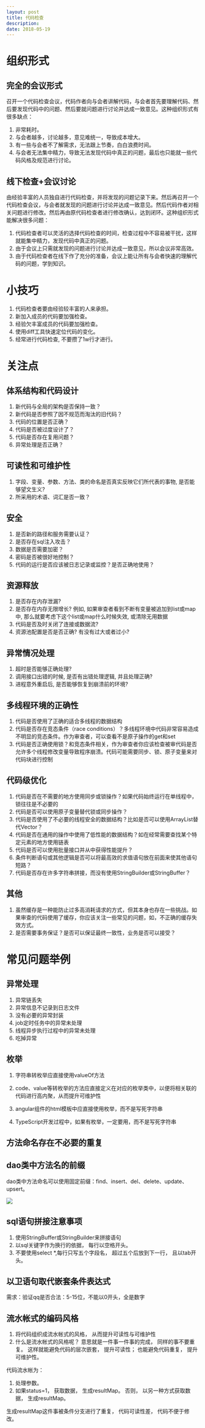 ```yaml
---
layout: post
title: 代码检查
description: 
date: 2018-05-19
---
```


# 组织形式

## 完全的会议形式

召开一个代码检查会议，代码作者向与会者讲解代码，与会者首先要理解代码、然后要发现代码中的问题、然后要就问题进行讨论并达成一致意见。这种组织形式有很多缺点：
1. 非常耗时。
2. 与会者越多，讨论越多，意见难统一，导致成本增大。
3. 有一些与会者不了解需求，无法跟上节奏，白白浪费时间。
4. 与会者无法集中精力，导致无法发现代码中真正的问题，最后也只能就一些代码风格及规范进行讨论。

## 线下检查+会议讨论

由经验丰富的人员独自进行代码检查，并将发现的问题记录下来。然后再召开一个代码检查会议，与会者就发现的问题进行讨论并达成一致意见。然后代码作者对相关问题进行修改。然后再由原代码检查者进行修改确认，达到闭环。这种组织形式能解决很多问题：
1. 代码检查者可以灵活的选择代码检查的时间，检查过程中不容易被干扰，这样就能集中精力，发现代码中真正的问题。
2. 由于会议上只需就发现的问题进行讨论并达成一致意见，所以会议非常高效。
3. 由于代码检查者在线下作了充分的准备，会议上能让所有与会者快速的理解代码的问题，学到知识。

# 小技巧

1. 代码检查者要由经验较丰富的人来承担。
2. 新加入成员的代码要加强检查。
3. 经验欠丰富成员的代码要加强检查。
4. 使用diff工具快速定位代码的变化。
5. 经常进行代码检查, 不要攒了1w行才进行。

# 关注点

## 体系结构和代码设计

1. 新代码与全局的架构是否保持一致？
2. 新代码是否参照了因不规范而淘汰的旧代码？
3. 代码的位置是否正确？
4. 代码是否被过度设计了？
5. 代码是否存在复用问题？
6. 异常处理是否正确？

## 可读性和可维护性

1. 字段、变量、参数、方法、类的命名是否真实反映它们所代表的事物, 是否能够望文生义?
2. 所采用的术语、词汇是否一致？

## 安全

1. 是否新的路径和服务需要认证？
2. 是否存在sql注入攻击？
3. 数据是否需要加密？
4. 密码是否被很好地控制？
5. 代码的运行是否应该被日志记录或监控？是否正确地使用？

## 资源释放

1. 是否存在内存泄漏?
2. 是否存在内存无限增长? 例如, 如果审查者看到不断有变量被追加到list或map中, 那么就要考虑下这个list或map什么时候失效, 或清除无用数据
3. 代码是否及时关闭了连接或数据流?
4. 资源池配置是否是否正确? 有没有过大或者过小?

## 异常情况处理

1. 超时是否能够正确处理?
2. 调用接口出错的时候, 是否有出错处理逻辑, 并且处理正确?
3. 进程意外重启后, 是否能够恢复到崩溃前的环境?

## 多线程环境的正确性

1. 代码是否使用了正确的适合多线程的数据结构
2. 代码是否存在竞态条件（race conditions）？多线程环境中代码非常容易造成不明显的竞态条件。作为审查者，可以查看不是原子操作的get和set
3. 代码是否正确使用锁？和竞态条件相关，作为审查者你应该检查被审代码是否允许多个线程修改变量导致程序崩溃。代码可能需要同步、锁、原子变量来对代码块进行控制

## 代码级优化

1. 代码是否在不需要的地方使用同步或锁操作？如果代码始终运行在单线程中，锁往往是不必要的
2. 代码是否可以使用原子变量替代锁或同步操作？
3. 代码是否使用了不必要的线程安全的数据结构？比如是否可以使用ArrayList替代Vector？
4. 代码是否在通用的操作中使用了低性能的数据结构？如在经常需要查找某个特定元素的地方使用链表
5. 代码是否可以使用批量接口并从中获得性能提升？
6. 条件判断语句或其他逻辑是否可以将最高效的求值语句放在前面来使其他语句短路？
7. 代码是否存在许多字符串拼接，而没有使用StringBuilder或StringBuffer？

## 其他

1. 虽然缓存是一种能防止过多高消耗请求的方式，但其本身也存在一些挑战。如果审查的代码使用了缓存，你应该关注一些常见的问题，如，不正确的缓存失效方式。
2. 是否需要事务保证？是否可以保证最终一致性，业务是否可以接受？

# 常见问题举例

## 异常处理

1. 异常链丢失
2. 异常信息不记录到日志文件
3. 没有必要的异常封装
4. job定时任务中的异常未处理
5. 线程异步执行过程中的异常未处理
6. 吃掉异常

<script src="https://gist.github.com/znyinyyniu/5d407887be23571fb18be3f72d7652e8.js"></script>

## 枚举

1. 字符串转枚举应直接使用valueOf方法
2. code、value等转枚举的方法应直接定义在对应的枚举类中，以便将相关联的代码进行高内聚，从而提升可维护性

    <script src="https://gist.github.com/znyinyyniu/fc148bf0e7628c10fe892f1cede0b2b9.js"></script>

3. angular组件的html模板中应直接使用枚举，而不是写死字符串

    <script src="https://gist.github.com/znyinyyniu/f4c17c8a5398902b83b66a8a0c936dfd.js"></script>

4. TypeScript开发过程中，如果有枚举，一定要用，而不是写死字符串

    <script src="https://gist.github.com/znyinyyniu/c525d5e574e125f1a01f99ba1dcf3a7e.js"></script>
    <script src="https://gist.github.com/znyinyyniu/3dbcd97137d40c5ca0495f8220d6ae0c.js"></script>

## 方法命名存在不必要的重复

<script src="https://gist.github.com/znyinyyniu/347f5ee37af9cb8d2e0790843aec15b4.js"></script>
<script src="https://gist.github.com/znyinyyniu/81fbf1ca88ed4cfbe2ab66a5a987c707.js"></script>

## dao类中方法名的前缀

dao类中方法命名可以使用固定前缀：find、insert、del、delete、update、upsert。

<img src="../../../assets/images/code-review/dao.png">

## sql语句拼接注意事项

1. 使用StringBuffer或StringBuilder来拼接语句
2. 以sql关键字作为换行的依据， 每行以空格开头。
3. 不要使用select *,每行只写五个字段名， 超过五个后放到下一行， 且以tab开头。

<script src="https://gist.github.com/znyinyyniu/0f990c003cd31b369baaa2fb372dc055.js"></script>

## 以卫语句取代嵌套条件表达式

需求：验证qq是否合法：5-15位，不能以0开头，全是数字

<script src="https://gist.github.com/znyinyyniu/e064f25d771bd0d4aa67e9d08845f253.js"></script>
<script src="https://gist.github.com/znyinyyniu/bc0ef796cd0bc049731b3cd1e9f762db.js"></script>

## 流水帐式的编码风格

1. 将代码组织成流水帐式的风格， 从而提升可读性与可维护性
2. 什么是流水帐式的风格呢？ 意思就是一件事一件事的完成， 同样的事不要重复。 这样就能避免代码的层次嵌套， 提升可读性； 也能避免代码重复， 提升可维护性。

<script src="https://gist.github.com/znyinyyniu/d7e5ef3a8cdba68a85936d627824bcbd.js"></script>

代码流水帐为：
1. 处理参数。
2. 如果status=1， 获取数据， 生成resultMap。 否则， 以另一种方式获取数据， 生成resultMap。

生成resultMap这件事被条件分支进行了重复， 代码可读性差， 代码不便于修改。

<script src="https://gist.github.com/znyinyyniu/9238d15df784d82f7023e178b77e2582.js"></script>


    



